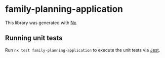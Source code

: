 # family-planning-application

This library was generated with [Nx](https://nx.dev).

## Running unit tests

Run `nx test family-planning-application` to execute the unit tests via [Jest](https://jestjs.io).
